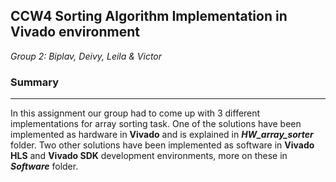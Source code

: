 ## CCW4 Sorting Algorithm Implementation in Vivado environment

*Group 2: Biplav, Deivy, Leila & Victor*

### Summary
---
In this assignment our group had to come up with 3 different implementations for array sorting task. One of the solutions have been implemented as hardware in **Vivado** and is explained in ***HW_array_sorter*** folder. Two other solutions have been implemented as software in **Vivado HLS** and **Vivado SDK** development environments, more on these in ***Software*** folder.